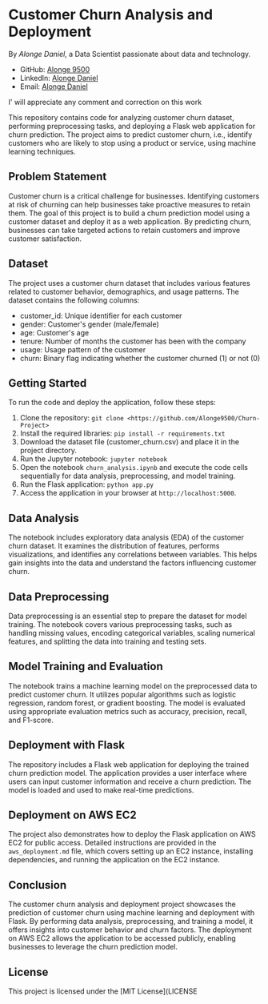 # Customer Churn Analysis and Deployment

By *Alonge Daniel*, a Data Scientist passionate about data and technology.

- GitHub: [Alonge 9500](https://github.com/Alonge9500)
- LinkedIn: [Alonge Daniel](https://www.linkedin.com/in/alonge-daniel-27b4b4139/)
- Email: [Alonge Daniel](mailto:alongedaniel19@gmail.com)

I' will appreciate any comment and correction on this work 

This repository contains code for analyzing customer churn dataset, performing preprocessing tasks, and deploying a Flask web application for churn prediction. The project aims to predict customer churn, i.e., identify customers who are likely to stop using a product or service, using machine learning techniques.

## Problem Statement

Customer churn is a critical challenge for businesses. Identifying customers at risk of churning can help businesses take proactive measures to retain them. The goal of this project is to build a churn prediction model using a customer dataset and deploy it as a web application. By predicting churn, businesses can take targeted actions to retain customers and improve customer satisfaction.

## Dataset

The project uses a customer churn dataset that includes various features related to customer behavior, demographics, and usage patterns. The dataset contains the following columns:

- customer_id: Unique identifier for each customer
- gender: Customer's gender (male/female)
- age: Customer's age
- tenure: Number of months the customer has been with the company
- usage: Usage pattern of the customer
- churn: Binary flag indicating whether the customer churned (1) or not (0)

## Getting Started

To run the code and deploy the application, follow these steps:

1. Clone the repository: `git clone <https://github.com/Alonge9500/Churn-Project>`
2. Install the required libraries: `pip install -r requirements.txt`
3. Download the dataset file (customer_churn.csv) and place it in the project directory.
4. Run the Jupyter notebook: `jupyter notebook`
5. Open the notebook `churn_analysis.ipynb` and execute the code cells sequentially for data analysis, preprocessing, and model training.
6. Run the Flask application: `python app.py`
7. Access the application in your browser at `http://localhost:5000`.

## Data Analysis

The notebook includes exploratory data analysis (EDA) of the customer churn dataset. It examines the distribution of features, performs visualizations, and identifies any correlations between variables. This helps gain insights into the data and understand the factors influencing customer churn.

## Data Preprocessing

Data preprocessing is an essential step to prepare the dataset for model training. The notebook covers various preprocessing tasks, such as handling missing values, encoding categorical variables, scaling numerical features, and splitting the data into training and testing sets.

## Model Training and Evaluation

The notebook trains a machine learning model on the preprocessed data to predict customer churn. It utilizes popular algorithms such as logistic regression, random forest, or gradient boosting. The model is evaluated using appropriate evaluation metrics such as accuracy, precision, recall, and F1-score.

## Deployment with Flask

The repository includes a Flask web application for deploying the trained churn prediction model. The application provides a user interface where users can input customer information and receive a churn prediction. The model is loaded and used to make real-time predictions.

## Deployment on AWS EC2

The project also demonstrates how to deploy the Flask application on AWS EC2 for public access. Detailed instructions are provided in the `aws_deployment.md` file, which covers setting up an EC2 instance, installing dependencies, and running the application on the EC2 instance.

## Conclusion

The customer churn analysis and deployment project showcases the prediction of customer churn using machine learning and deployment with Flask. By performing data analysis, preprocessing, and training a model, it offers insights into customer behavior and churn factors. The deployment on AWS EC2 allows the application to be accessed publicly, enabling businesses to leverage the churn prediction model.

## License

This project is licensed under the [MIT License](LICENSE
